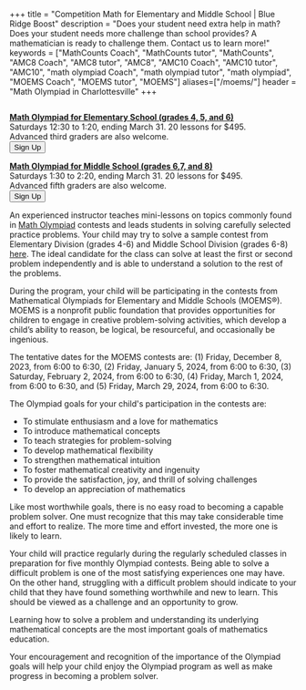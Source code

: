 +++
title = "Competition Math for Elementary and Middle School | Blue Ridge Boost"
description = "Does your student need extra help in math? Does your student needs more challenge than school provides? A mathematician is ready to challenge them. Contact us to learn more!"
keywords = ["MathCounts Coach", "MathCounts tutor", "MathCounts", "AMC8 Coach", "AMC8 tutor", "AMC8", "AMC10 Coach", "AMC10 tutor", "AMC10", "math olympiad Coach", "math olympiad tutor", "math olympiad", "MOEMS Coach", "MOEMS tutor", "MOEMS"]
aliases=["/moems/"]
header = "Math Olympiad in Charlottesville"
+++

<div class="container">
    <div class="row">
        <div class="column">
            <p>
            <div class="container text-center">
                <div class="row">
                    <div class="col-sm">
                        <p><a href="/class/math/math-olympiad/"><b>Math Olympiad for Elementary School (grades 4,  5, and 6)</b></a><br>
                        Saturdays 12:30 to 1:20, ending March 31.  20 lessons for $495. <br>
                        Advanced third graders are also welcome.<br>
                        <a href="https://competition-math-grades-4-to-6.cheddarup.com" class="btn-small">
                        <button class="button-8" role="button">Sign Up</button></a>
                        </p>
                    </div>
                    <div class="col-sm">
                        <p><a href="/class/math/math-olympiad/"><b>Math Olympiad for Middle School (grades 6,7, and 8)</b></a><br>
                        Saturdays 1:30 to 2:20, ending March 31. 20 lessons for $495.<br>
                        Advanced fifth graders are also welcome.<br>
                        <a href="https://competition-math-grades-6-to-8.cheddarup.com" class="btn-small">
                        <button class="button-8" role="button">Sign Up</button></a>
                        </p>
                    </div>
                </div>
            </div>
            </p>
            <p>An experienced instructor teaches mini-lessons on topics commonly found in <a href="https://moems.org/">Math Olympiad</a> contests and leads students in solving carefully selected practice problems. Your child may try to solve a sample contest from Elementary Division (grades 4-6) and Middle School Division (grades 6-8) <a href="https://moems.org/sample/">here</a>. The ideal candidate for the class can solve at least the first or second problem independently and is able to understand a solution to the rest of the problems. </p>
            <p>During the program, your child will be participating in the contests from Mathematical Olympiads for Elementary and Middle Schools (MOEMS®). MOEMS is a nonprofit public foundation that provides opportunities for children to engage in creative problem-solving activities, which develop a child’s ability to reason, be logical, be resourceful, and occasionally be ingenious.</p> 
            <p>The tentative dates for the MOEMS contests are: (1) Friday, December 8, 2023, from 6:00 to 6:30, (2) Friday, January 5, 2024, from 6:00 to 6:30, (3) Saturday, February 2, 2024, from 6:00 to 6:30, (4) Friday, March 1, 2024, from 6:00 to 6:30, and (5) Friday, March 29, 2024, from 6:00 to 6:30.
            <p>The Olympiad goals for your child's participation in the contests are:</p> <ul> <li>To stimulate enthusiasm and a love for mathematics</li> <li>To introduce mathematical concepts</li> <li>To teach strategies for problem-solving </li> <li>To develop mathematical flexibility</li> <li>To strengthen mathematical intuition</li> <li>To foster mathematical creativity and ingenuity</li> <li>To provide the satisfaction, joy, and thrill of solving challenges</li> <li>To develop an appreciation of mathematics</li> </ul> 
            <p>Like most worthwhile goals, there is no easy road to becoming a capable problem solver. One must recognize that this may take considerable time and effort to realize. The more time and effort invested, the more one is likely to learn.</p> <p>Your child will practice regularly during the regularly scheduled classes in preparation for five monthly Olympiad contests. Being able to solve a difficult problem is one of the most satisfying experiences one may have. On the other hand, struggling with a difficult problem should indicate to your child that they have found something worthwhile and new to learn. This should be viewed as a challenge and an opportunity to grow.</p> <p>Learning how to solve a problem and understanding its underlying mathematical concepts are the most important goals of mathematics education.</p> <p>Your encouragement and recognition of the importance of the Olympiad goals will help your child enjoy the Olympiad program as well as make progress in becoming a problem solver.</p>
        </div>
    </div>
</div>

